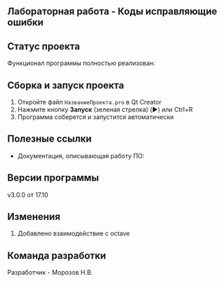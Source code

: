 ## Лабораторная работа - Коды исправляющие ошибки


## Статус проекта
Функционал программы полностью реализован:


## Сборка и запуск проекта

1. Откройте файл `НазваниеПроекта.pro` в Qt Creator
2. Нажмите кнопку **Запуск** (зеленая стрелка) (▶️) или Ctrl+R
3. Программа соберется и запустится автоматически
 
## Полезные ссылки

- Документация, описывающая работу ПО:


## Версии программы

v3.0.0 от 17.10

## Изменения

1) Добавлено взаимодействие с octave


## Команда разработки

Разработчик - Морозов Н.В. 
